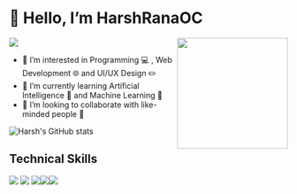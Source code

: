 # 👋 Hello, I’m HarshRanaOC 


<img src="https://user-images.githubusercontent.com/74038190/240304586-d48893bd-0757-481c-8d7e-ba3e163feae7.png">


<img align='right' src='https://user-images.githubusercontent.com/5713670/87202985-820dcb80-c2b6-11ea-9f56-7ec461c497c3.gif' width='200"'>

- 👀 I’m interested in Programming 💻 , Web Development 🌐 and UI/UX Design ✏️
- 🌱 I’m currently learning Artificial Intelligence 🤖 and Machine Learning 👾 
- 💞️ I’m looking to collaborate with like-minded people 🧑

![Harsh's GitHub stats](https://github-readme-stats.vercel.app/api?username=HarshRanaOC&theme=dark&show_icons=true)


## Technical Skills
<img src = "https://img.shields.io/badge/-HTML-E34F26?style=flat&logo=html5&logoColor=white"> <img src = "https://img.shields.io/badge/-CSS-1572B6?style=flat&logo=css3&logoColor=white"> <img src="https://img.shields.io/badge/-Bootstrap-563D7C?style=flat&logo=bootstrap&logoColor=white"><img src="https://img.shields.io/badge/-Python%20-black?style=flat&logo=python&logoColor=white"><img src="https://img.shields.io/badge/-Problem%20Solving-ffa804?style=flat"> 











<!---
HarshRanaOC/HarshRanaOC is a ✨ special ✨ repository because its `README.md` (this file) appears on your GitHub profile.
You can click the Preview link to take a look at your changes.
--->
